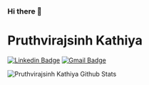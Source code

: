### Hi there 👋
# Pruthvirajsinh Kathiya
[![Linkedin Badge](https://img.shields.io/badge/-pruthvirajsinhkathiya-blue?style=flat-square&logo=Linkedin&logoColor=white&link=https://www.linkedin.com/in/pruthvirajsinhkathiya/)](https://www.linkedin.com/in/pruthvirajsinhkathiya/) [![Gmail Badge](https://img.shields.io/badge/-pruthvirajsinhkathiya123@gmail.com-c14438?style=flat-square&logo=Gmail&logoColor=white&link=mailto:pruthvirajsinhkathiya@gmail.com)](mailto:pruthvirajsinhkathiya123@gmail.com)



![Pruthvirajsinh Kathiya Github Stats](https://github-readme-stats.vercel.app/api?username=Pruthvirajsinh7&show_icons=true&title_color=fff&icon_color=79ff97&text_color=9f9f9f&bg_color=151515)


<!--
**Pruthvirajsinh7/Pruthvirajsinh7** is a ✨ _special_ ✨ repository because its `README.md` (this file) appears on your GitHub profile.

Here are some ideas to get you started:

- 🔭 I’m currently working on ...
- 🌱 I’m currently learning ...
- 👯 I’m looking to collaborate on ...
- 🤔 I’m looking for help with ...
- 💬 Ask me about ...
- 📫 How to reach me: ...
- 😄 Pronouns: ...
- ⚡ Fun fact: ...
-->
